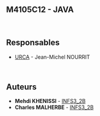 ##  M4105C12 - JAVA

&emsp;

## Responsables

* [URCA](mailto:jean-michel.nourrit@univ-reims.fr) - Jean-Michel NOURRIT

&emsp;

## Auteurs

* **Mehdi KHENISSI** - [INFS3_2B](mailto:mhedi.khenissi@etudiant.univ-reims.fr)
* **Charles MALHERBE** - [INFS3_2B](mailto:charles.malherbe@etudiant.univ-reims.fr)

